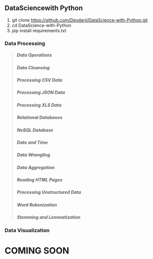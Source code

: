 ## DataSciencewith Python

1. git clone https://github.com/Devdarji/DataScience-with-Python.git
2. cd DataScience-with-Python
3. pip install requirements.txt

### Data Processing

  > ##### Data Operations
  > ##### Data Cleansing
  > ##### Processing CSV Data
  > ##### Processing JSON Data
  > ##### Processing XLS Data
  > ##### Relational Databases
  > ##### NoSQL Database
  > ##### Date and Time
  > ##### Data Wrangling
  > ##### Data Aggregation
  > ##### Reading HTML Pages
  > ##### Processing Unstructured Data
  > ##### Word Rokenization
  > ##### Stemming and Lemmatization

### Data Visualization
  # **COMING SOON**

